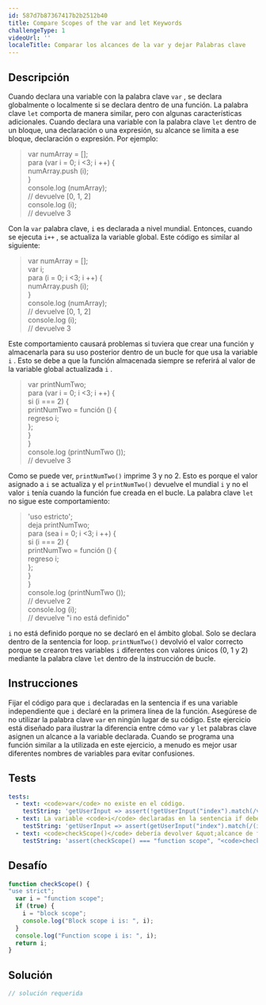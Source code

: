 ```yaml
---
id: 587d7b87367417b2b2512b40
title: Compare Scopes of the var and let Keywords
challengeType: 1
videoUrl: ''
localeTitle: Comparar los alcances de la var y dejar Palabras clave
---
```


## Descripción
<section id="description"> Cuando declara una variable con la palabra clave <code>var</code> , se declara globalmente o localmente si se declara dentro de una función. La palabra clave <code>let</code> comporta de manera similar, pero con algunas características adicionales. Cuando declara una variable con la palabra clave <code>let</code> dentro de un bloque, una declaración o una expresión, su alcance se limita a ese bloque, declaración o expresión. Por ejemplo: <blockquote> var numArray = []; <br> para (var i = 0; i &lt;3; i ++) { <br> numArray.push (i); <br> } <br> console.log (numArray); <br> // devuelve [0, 1, 2] <br> console.log (i); <br> // devuelve 3 </blockquote> Con la <code>var</code> palabra clave, <code>i</code> es declarada a nivel mundial. Entonces, cuando se ejecuta <code>i++</code> , se actualiza la variable global. Este código es similar al siguiente: <blockquote> var numArray = []; <br> var i; <br> para (i = 0; i &lt;3; i ++) { <br> numArray.push (i); <br> } <br> console.log (numArray); <br> // devuelve [0, 1, 2] <br> console.log (i); <br> // devuelve 3 </blockquote> Este comportamiento causará problemas si tuviera que crear una función y almacenarla para su uso posterior dentro de un bucle for que usa la variable <code>i</code> . Esto se debe a que la función almacenada siempre se referirá al valor de la variable global actualizada <code>i</code> . <blockquote> var printNumTwo; <br> para (var i = 0; i &lt;3; i ++) { <br> si (i === 2) { <br> printNumTwo = función () { <br> regreso i; <br> }; <br> } <br> } <br> console.log (printNumTwo ()); <br> // devuelve 3 </blockquote> Como se puede ver, <code>printNumTwo()</code> imprime 3 y no 2. Esto es porque el valor asignado a <code>i</code> se actualiza y el <code>printNumTwo()</code> devuelve el mundial <code>i</code> y no el valor <code>i</code> tenía cuando la función fue creada en el bucle. La palabra clave <code>let</code> no sigue este comportamiento: <blockquote> &#39;uso estricto&#39;; <br> deja printNumTwo; <br> para (sea i = 0; i &lt;3; i ++) { <br> si (i === 2) { <br> printNumTwo = función () { <br> regreso i; <br> }; <br> } <br> } <br> console.log (printNumTwo ()); <br> // devuelve 2 <br> console.log (i); <br> // devuelve &quot;i no está definido&quot; </blockquote> <code>i</code> no está definido porque no se declaró en el ámbito global. Solo se declara dentro de la sentencia for loop. <code>printNumTwo()</code> devolvió el valor correcto porque se crearon tres variables <code>i</code> diferentes con valores únicos (0, 1 y 2) mediante la palabra clave <code>let</code> dentro de la instrucción de bucle. </section>

## Instrucciones
<section id="instructions"> Fijar el código para que <code>i</code> declaradas en la sentencia if es una variable independiente que <code>i</code> declaré en la primera línea de la función. Asegúrese de no utilizar la palabra clave <code>var</code> en ningún lugar de su código. Este ejercicio está diseñado para ilustrar la diferencia entre cómo <code>var</code> y <code>let</code> palabras clave asignen un alcance a la variable declarada. Cuando se programa una función similar a la utilizada en este ejercicio, a menudo es mejor usar diferentes nombres de variables para evitar confusiones. </section>

## Tests
<section id='tests'>

```yml
tests:
  - text: <code>var</code> no existe en el código.
    testString: 'getUserInput => assert(!getUserInput("index").match(/var/g),"<code>var</code> does not exist in code.");'
  - text: La variable <code>i</code> declaradas en la sentencia if debe ser igual a &quot;ámbito de bloque&quot;.
    testString: 'getUserInput => assert(getUserInput("index").match(/(i\s*=\s*).*\s*.*\s*.*\1("|")block\s*scope\2/g), "The variable <code>i</code> declared in the if statement should equal "block scope".");'
  - text: <code>checkScope()</code> debería devolver &quot;alcance de función&quot;
    testString: 'assert(checkScope() === "function scope", "<code>checkScope()</code> should return "function scope"");'

```

</section>

## Desafío
<section id='challengeSeed'>

<div id='js-seed'>

```js
function checkScope() {
"use strict";
  var i = "function scope";
  if (true) {
    i = "block scope";
    console.log("Block scope i is: ", i);
  }
  console.log("Function scope i is: ", i);
  return i;
}

```

</div>



</section>

## Solución
<section id='solution'>

```js
// solución requerida
```
</section>
